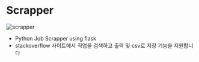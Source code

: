 # Scrapper

![scrapper](https://user-images.githubusercontent.com/78715821/117104433-12be1680-adb7-11eb-8ea6-0bf0476a36a4.jpg)

 - Python Job Scrapper using flask
 - stackoverflow 사이트에서 직업을 검색하고 출력 및 csv로 저장 기능을 지원합니다
